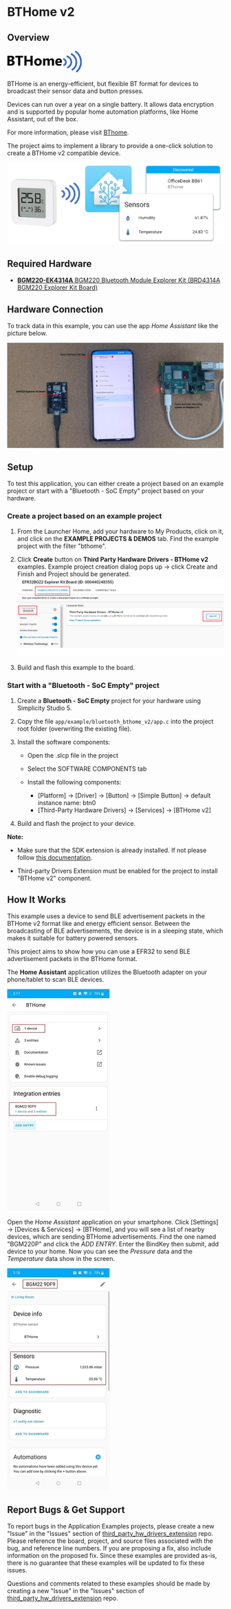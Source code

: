 # BTHome v2

## Overview

![logo](image/logo.png)

BTHome is an energy-efficient, but flexible BT format for devices to broadcast their sensor data and button presses.

Devices can run over a year on a single battery. It allows data encryption and is supported by popular home automation platforms, like Home Assistant, out of the box.

For more information, please visit [BThome](https://bthome.io/).

The project aims to implement a library to provide a one-click solution to create a BTHome v2 compatible device.

![overview](image/overview.png)

## Required Hardware

- [**BGM220-EK4314A** BGM220 Bluetooth Module Explorer Kit (BRD4314A BGM220 Explorer Kit Board)](https://www.silabs.com/development-tools/wireless/bluetooth/bgm220-explorer-kit)

## Hardware Connection

To track data in this example, you can use the app *Home Assistant* like the picture below.

![connection](image/connection.png)

## Setup

To test this application, you can either create a project based on an example project or start with a "Bluetooth - SoC Empty" project based on your hardware.

### Create a project based on an example project

1. From the Launcher Home, add your hardware to My Products, click on it, and click on the **EXAMPLE PROJECTS & DEMOS** tab. Find the example project with the filter "bthome".

2. Click **Create** button on **Third Party Hardware Drivers - BTHome v2** examples. Example project creation dialog pops up -> click Create and Finish and Project should be generated.
![create_project](image/create_project.png)

3. Build and flash this example to the board.

### Start with a "Bluetooth - SoC Empty" project

1. Create a **Bluetooth - SoC Empty** project for your hardware using Simplicity Studio 5.

2. Copy the file `app/example/bluetooth_bthome_v2/app.c` into the project root folder (overwriting the existing file).

3. Install the software components:

    - Open the .slcp file in the project

    - Select the SOFTWARE COMPONENTS tab

    - Install the following components:
    
      - [Platform] → [Driver] → [Button] → [Simple Button] → default instance name: btn0
      - [Third-Party Hardware Drivers] → [Services] → [BTHome v2]

4. Build and flash the project to your device.

**Note:**

- Make sure that the SDK extension is already installed. If not please follow [this documentation](https://github.com/SiliconLabs/third_party_hw_drivers_extension/blob/master/README.md#how-to-add-to-simplicity-studio-ide).

- Third-party Drivers Extension must be enabled for the project to install "BTHome v2" component.

## How It Works

This example uses a device to send BLE advertisement packets in the BTHome v2 format like and energy efficient sensor. Between the broadcasting of BLE advertisements, the device is in a sleeping state, which makes it suitable for battery powered sensors.

This project aims to show how you can use a EFR32 to send BLE advertisement packets in the BTHome format.

The **Home Assistant** application utilizes the Bluetooth adapter on your phone/tablet to scan BLE devices.

![app1](image/app1.png)

Open the *Home Assistant* application on your smartphone. Click [Settings] → [Devices & Services] → [BTHome], and you will see a list of nearby devices, which are sending BTHome advertisements. Find the one named "BGM220P" and click the *ADD ENTRY*. Enter the BindKey then submit, add device to your home. Now you can see the *Pressure* data and the *Temperature* data show in the screen.

![app2](image/app2.png)

## Report Bugs & Get Support

To report bugs in the Application Examples projects, please create a new "Issue" in the "Issues" section of [third_party_hw_drivers_extension](https://github.com/SiliconLabs/third_party_hw_drivers_extension) repo. Please reference the board, project, and source files associated with the bug, and reference line numbers. If you are proposing a fix, also include information on the proposed fix. Since these examples are provided as-is, there is no guarantee that these examples will be updated to fix these issues.

Questions and comments related to these examples should be made by creating a new "Issue" in the "Issues" section of [third_party_hw_drivers_extension](https://github.com/SiliconLabs/third_party_hw_drivers_extension) repo.